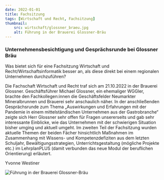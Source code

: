 ```yaml
---
date: 2022-01-01
title: Fachsitzung
tags: [Wirtschaft und Recht, Fachsitzung]
thumbnail:
    src: wirtschaft/glossner_braeu.jpg
    alt: Führung in der Brauerei Glossner-Bräu
---
```


### Unternehmensbesichtigung und Gesprächsrunde bei Glossner Bräu

Was bietet sich für eine Fachsitzung Wirtschaft und Recht/Wirtschaftsinformatik besser an, als diese direkt bei einem regionalen Unternehmen durchzuführen?

Die Fachschaft Wirtschaft und Recht traf sich am 21.10.2022 in der Brauerei Glossner. Geschäftsführer Michael Glossner, ein ehemaliger WGGler, brachte den Fachkollegen:innen die Geschäftsfelder Neumarkter Mineralbrunnen und Brauerei sehr anschaulich näher. In der anschließenden Gesprächsrunde zum Thema „Auswirkungen und Erfahrungen mit der Pandemie in einem mittelständischen Unternehmen aus der Gastrobranche“ zeigte sich Herr Glossner sehr offen für Fragen unsererseits und gab sehr interessante Einblicke, wie das Unternehmen mit der schwierigen Situation bisher umging und aktuell umgeht. Im zweiten Teil der Fachsitzung wurden aktuelle Themen der beiden Fächer hinsichtlich Maßnahmen im Zusammenhang mit Wissens- und Kompetenzdefiziten aus dem letzten Schuljahr, Bewältigungsstrategien, Unterrichtsgestaltung (mögliche Projekte etc.) im LehrplanPLUS (damit verbunden das neue Modul der beruflichen Orientierung) erläutert.

Yvonne Westiner 

![Führung in der Brauerei Glossner-Bräu](/images/wirtschaft/glossner_braeu.jpg)
